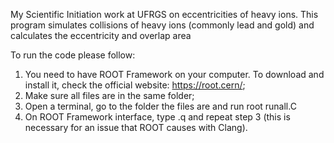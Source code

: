 My Scientific Initiation work at UFRGS on eccentricities of heavy ions.
This program simulates collisions of heavy ions (commonly lead and gold) and calculates the eccentricity and overlap area

To run the code please follow:
1. You need to have ROOT Framework on your computer. To download and install it, check the official website: https://root.cern/;
2. Make sure all files are in the same folder;
3. Open a terminal, go to the folder the files are and run root runall.C
4. On ROOT Framework interface, type .q and repeat step 3 (this is necessary for an issue that ROOT causes with Clang).
